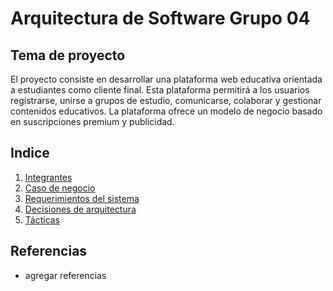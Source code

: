 # Arquitectura de Software Grupo 04

## Tema de proyecto 
El proyecto consiste en desarrollar una plataforma web educativa orientada a estudiantes como cliente final. Esta plataforma permitirá a los usuarios registrarse, unirse a grupos de estudio, comunicarse, colaborar y gestionar contenidos educativos. La plataforma ofrece un modelo de negocio basado en suscripciones premium y publicidad.

## Indice

1. [Integrantes](integrantes/integrantes.md)
2. [Caso de negocio](Documento/2.%20Caso%20del%20Negocio.md)
3. [Requerimientos del sistema](Documento/3.%20Decisiones%20de%20Arquitectura.md)
4. [Decisiones de arquitectura](Documento/4.%20Requerimientos%20del%20Sistema.md)
5. [Tácticas](Documento/5.%20Tacticas.md)


## Referencias
* agregar referencias